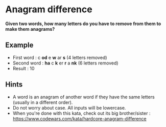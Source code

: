 # Anagram difference

**Given two words, how many letters do you have to remove from them to make them anagrams?**

## Example

- First word : c **od** e **w** ar **s** (4 letters removed)
- Second word : **ha** c **k** er **r** a **nk** (6 letters removed)
- Result : 10

## Hints

- A word is an anagram of another word if they have the same letters (usually in a different order).
- Do not worry about case. All inputs will be lowercase.
- When you're done with this kata, check out its big brother/sister : https://www.codewars.com/kata/hardcore-anagram-difference
